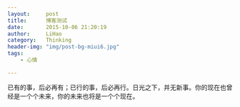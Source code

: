 ```yaml
---
layout:     post
title:      博客测试
date:       2015-10-06 21:20:19
author:     LiHao
category:   Thinking
header-img: "img/post-bg-miui6.jpg"
tags:
    - 心情

---
```


已有的事，后必再有；已行的事，后必再行。日光之下，并无新事。你的现在也曾经是一个个未来，你的未来也将是一个个现在。